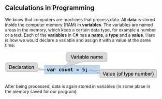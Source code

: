 ## Calculations in Programming

We know that computers are machines that process data. All **data** is stored inside the computer memory (RAM) in **variables**. The variables are named areas in the memory, which keep a certain data type, for example a number or a text. Each of the **variables** in C# has a **name**, a **type** and a **value**. Here is how we would declare a variable and assign it with a value at the same time: 

![](/assets/chapter-2-images/00.Declaring-variables-01.png)

After being processed, data is again stored  in variables (in somе place in the memory saved for our program).
